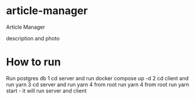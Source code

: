 # article-manager
Article Manager

description and photo


# How to run 

Run postgres db
1 cd server and run docker compose up -d
2 cd client and run yarn
3 cd server and run yarn
4 from root run yarn
4 from root run yarn start  - it will run server and client


